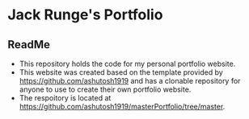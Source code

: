 # Jack Runge's Portfolio

<h2> ReadMe </h2>

* This repository holds the code for my personal portfolio website. 
* This website was created based on the template provided by https://github.com/ashutosh1919 and has a clonable repository for anyone to use to create their own portfolio website.
* The respoitory is located at https://github.com/ashutosh1919/masterPortfolio/tree/master.
  
